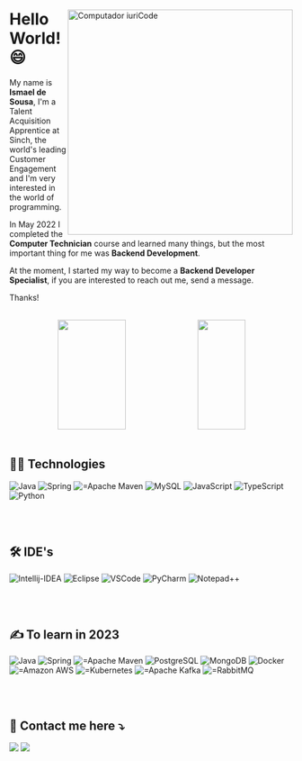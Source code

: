 <!-- Presentation -->
<div>
  <img src="https://raw.githubusercontent.com/MicaelliMedeiros/micaellimedeiros/master/image/computer-illustration.png" min-width="400px" max-width="400px" width="400px" align="right" alt="Computador iuriCode">
  
  <div> 
  <h1>Hello World! 😄</h1>

  My name is <strong>Ismael de Sousa</strong>, I'm a Talent Acquisition Apprentice at Sinch, the world's leading Customer Engagement and I'm very interested in the world of programming.

  In May 2022 I completed the <strong>Computer Technician</strong> course and learned many things, but the most important thing for me was <strong>Backend Development</strong>.

  At the moment, I started my way to become a <strong>Backend Developer Specialist</strong>, if you are interested to reach out me, send a message.

  Thanks!
  </div>
</div>

</br>

<div align="center">  
  <img width="49%" height="195px" src="https://github-readme-stats.vercel.app/api?username=IsmaelMoura&show_icons=true&count_private=true&hide_border=true&title_color=9e29fb&icon_color=d37d8d&text_color=c9d1d9&bg_color=060826"/>
  <img width="41%" height="195px" src="https://github-readme-stats.vercel.app/api/top-langs/?username=IsmaelMoura&layout=compact&hide_border=true&title_color=9e29fb&text_color=c9d1d9&bg_color=060826"/>
</div>

</br>

<!-- Technologies -->
<div>
  <h2>👨‍💻 Technologies</h2>
 
  <img src="https://img.shields.io/badge/Java-ED8B00?style=for-the-badge&logo=java&logoColor=white" alt="Java">
  <img src="https://img.shields.io/badge/Spring-6DB33F?style=for-the-badge&logo=spring&logoColor=white" alt="Spring">
  <img src="https://img.shields.io/badge/apache_maven-C71A36?style=for-the-badge&logo=apachemaven&logoColor=white" alt="=Apache Maven">
  <img src="https://img.shields.io/badge/MySQL-005C84?style=for-the-badge&logo=mysql&logoColor=white" alt="MySQL">
  <img src="https://img.shields.io/badge/JavaScript-323330?style=for-the-badge&logo=javascript&logoColor=F7DF1E" alt="JavaScript">
  <img src="https://img.shields.io/badge/TypeScript-007ACC?style=for-the-badge&logo=typescript&logoColor=white" alt="TypeScript">
  <img src="https://img.shields.io/badge/Python-FFD43B?style=for-the-badge&logo=python&logoColor=blue" alt="Python">  
</div>

</br></br>

<!-- IDE's -->
<div>
   <h2>🛠 IDE's</h2>
   <img src="https://img.shields.io/badge/IntelliJ_IDEA-000000.svg?style=for-the-badge&logo=intellij-idea&logoColor=white" alt="Intellij-IDEA">
   <img src="https://img.shields.io/badge/Eclipse-2C2255?style=for-the-badge&logo=eclipse&logoColor=white" alt="Eclipse">
   <img src="https://img.shields.io/badge/VSCode-0078D4?style=for-the-badge&logo=visual%20studio%20code&logoColor=white" alt="VSCode">
   <img src="https://img.shields.io/badge/PyCharm-000000.svg?&style=for-the-badge&logo=PyCharm&logoColor=white" alt="PyCharm">
   <img src="https://img.shields.io/badge/Notepad++-90E59A.svg?style=for-the-badge&logo=notepad%2B%2B&logoColor=black" alt="Notepad++">
</div>

<br><br>

<!-- To learn -->
<div>
  <h2>✍ To learn in 2023</h2>
  
  <img src="https://img.shields.io/badge/Java-ED8B00?style=for-the-badge&logo=java&logoColor=white" alt="Java">  
  <img src="https://img.shields.io/badge/Spring-6DB33F?style=for-the-badge&logo=spring&logoColor=white" alt="Spring">
  <img src="https://img.shields.io/badge/apache_maven-C71A36?style=for-the-badge&logo=apachemaven&logoColor=white" alt="=Apache Maven">
  <img src="https://img.shields.io/badge/PostgreSQL-316192?style=for-the-badge&logo=postgresql&logoColor=white" alt="PostgreSQL">
  <img src="https://img.shields.io/badge/MongoDB-4EA94B?style=for-the-badge&logo=mongodb&logoColor=white" alt="MongoDB">
  <img src="https://img.shields.io/badge/Docker-2CA5E0?style=for-the-badge&logo=docker&logoColor=white" alt="Docker">
  <img src="https://img.shields.io/badge/Amazon_AWS-FF9900?style=for-the-badge&logo=amazonaws&logoColor=white" alt="=Amazon AWS">
  <img src="https://img.shields.io/badge/kubernetes-326ce5.svg?&style=for-the-badge&logo=kubernetes&logoColor=white" alt="=Kubernetes">
  <img src="https://img.shields.io/badge/Apache_Kafka-231F20?style=for-the-badge&logo=apache-kafka&logoColor=white" alt="=Apache Kafka">
  <img src="https://img.shields.io/badge/rabbitmq-%23FF6600.svg?&style=for-the-badge&logo=rabbitmq&logoColor=white" alt="=RabbitMQ">
  
</div>

</br></br>

<!-- Contact -->
<h2>
  📨 Contact me here ⤵️
</h2>

<div>
  <a target="_blank" href="mailto:ismaeldesousa2014@outlook.com?subject=Hello%20Ismael" alt="Outlook.com">
  <img src="https://img.shields.io/badge/Microsoft_Outlook-0078D4?style=for-the-badge&logo=microsoft-outlook&logoColor=white" /></a>

  <a target="_blank" href="https://www.linkedin.com/in/ismaelmoura/?locale=en_US" alt="Linkedin">
  <img src="https://img.shields.io/badge/LinkedIn-0077B5?style=for-the-badge&logo=linkedin&logoColor=white" /></a>
</div>  
